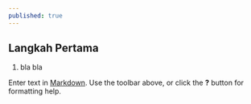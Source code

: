 ```yaml
---
published: true
---
```

## Langkah Pertama
1. bla bla

Enter text in [Markdown](http://daringfireball.net/projects/markdown/). Use the toolbar above, or click the **?** button for formatting help.
